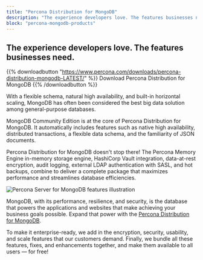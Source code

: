 ```yaml
---
title: "Percona Distribution for MongoDB"
description: "The experience developers love. The features businesses need."
block: "percona-mongodb-products"
---
```


## The experience developers love. The features businesses need.

{{% downloadbutton "https://www.percona.com/downloads/percona-distribution-mongodb-LATEST/" %}}
Download Percona Distribution for MongoDB
{{% /downloadbutton %}}

With a flexible schema, natural high availability, and built-in horizontal scaling, MongoDB has often been considered the best big data solution among general-purpose databases.

MongoDB Community Edition is at the core of Percona Distribution for MongoDB. It automatically includes features such as native high availability, distributed transactions, a flexible data schema, and the familiarity of JSON documents.

Percona Distribution for MongoDB doesn't stop there! The Percona Memory Engine in-memory storage engine, HashiCorp Vault integration, data-at-rest encryption, audit logging, external LDAP authentication with SASL, and hot backups, combine to deliver a complete package that maximizes performance and streamlines database efficiencies.

![Percona Server for MongoDB features illustration](mongodb_graphic.jpg)

MongoDB, with its performance, resilience, and security, is the database that powers the applications and websites that make achieving your business goals possible. Expand that power with the [Percona Distribution for MongoDB](https://www.percona.com/downloads/percona-distribution-mongodb-LATEST/#).

To make it enterprise-ready, we add in the encryption, security, usability, and scale features that our customers demand. Finally, we bundle all these features, fixes, and enhancements together, and make them available to all users — for free!